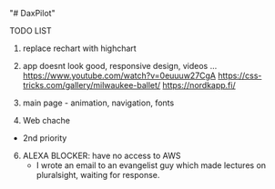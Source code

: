 "# DaxPilot" 

TODO LIST

1. replace rechart with highchart

2. app doesnt look good, responsive design, videos ... 
    https://www.youtube.com/watch?v=0euuuw27CgA
    https://css-tricks.com/gallery/milwaukee-ballet/
    https://nordkapp.fi/

3. main page - animation,  navigation, fonts

5. Web chache
 - 2nd priority

6. ALEXA 
    BLOCKER: have no access to AWS
    - I wrote an email to an evangelist guy which made lectures on pluralsight, waiting for response. 

